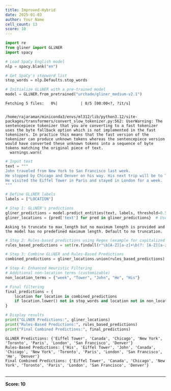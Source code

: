 ```yaml
---
title: Improved-Hybrid
date: 2025-01-03
author: Your Name
cell_count: 13
score: 10
---
```


```python
import re
from gliner import GLiNER
import spacy
```


```python
# Load SpaCy English model
nlp = spacy.blank("en")
```


```python
# Get SpaCy's stopword list
stop_words = nlp.Defaults.stop_words
```


```python
# Initialize GLiNER with a pre-trained model
model = GLiNER.from_pretrained("urchade/gliner_medium-v2.1")
```


    Fetching 5 files:   0%|          | 0/5 [00:00<?, ?it/s]


    /home/rajaraman/miniconda3/envs/ml312/lib/python3.12/site-packages/transformers/convert_slow_tokenizer.py:562: UserWarning: The sentencepiece tokenizer that you are converting to a fast tokenizer uses the byte fallback option which is not implemented in the fast tokenizers. In practice this means that the fast version of the tokenizer can produce unknown tokens whereas the sentencepiece version would have converted these unknown tokens into a sequence of byte tokens matching the original piece of text.
      warnings.warn(



```python
# Input text
text = """
John traveled from New York to San Francisco last week. 
He stopped by Chicago and Denver on his way. His next trip will be to Toronto, Canada. 
He visited the Eiffel Tower in Paris and stayed in London for a week.
"""
```


```python
# Define GLiNER labels
labels = ["LOCATION"]
```


```python
# Step 1: GLiNER's predictions
gliner_predictions = model.predict_entities(text, labels, threshold=0.5)
gliner_locations = {pred['text'] for pred in gliner_predictions}  # Use a set for easy merging
```

    Asking to truncate to max_length but no maximum length is provided and the model has no predefined maximum length. Default to no truncation.



```python
# Step 2: Rules-based predictions using Regex (example for capitalized words indicating locations)
rules_based_predictions = set(re.findall(r"\b[A-Z][a-z]+\b(?: [A-Z][a-z]+)*", text))
```


```python
# Step 3: Combine GLiNER and Rules-Based Predictions
combined_predictions = gliner_locations.union(rules_based_predictions)
```


```python
# Step 4: Enhanced Heuristic Filtering
# Additional non-location terms (customizable)
non_location_terms = {"week", "Tower", "John", "He", "His"}
```


```python
# Final filtering
final_predictions = {
    location for location in combined_predictions
    if location.lower() not in stop_words and location not in non_location_terms
}
```


```python
# Display results
print("GLiNER Predictions:", gliner_locations)
print("Rules-Based Predictions:", rules_based_predictions)
print("Final Combined Predictions:", final_predictions)
```

    GLiNER Predictions: {'Eiffel Tower', 'Canada', 'Chicago', 'New York', 'Toronto', 'Paris', 'London', 'San Francisco', 'Denver'}
    Rules-Based Predictions: {'His', 'Eiffel Tower', 'John', 'Canada', 'Chicago', 'New York', 'Toronto', 'Paris', 'London', 'San Francisco', 'He', 'Denver'}
    Final Combined Predictions: {'Eiffel Tower', 'Canada', 'Chicago', 'New York', 'Toronto', 'Paris', 'London', 'San Francisco', 'Denver'}



```python

```


---
**Score: 10**